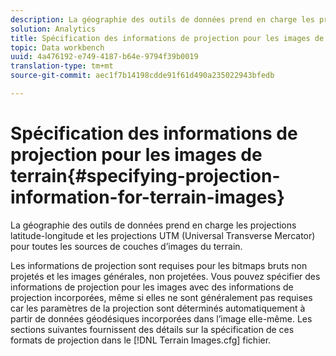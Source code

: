 ```yaml
---
description: La géographie des outils de données prend en charge les projections latitude-longitude et les projections UTM (Universal Transverse Mercator) pour toutes les sources de couches d’images du terrain.
solution: Analytics
title: Spécification des informations de projection pour les images de terrain
topic: Data workbench
uuid: 4a476192-e749-4187-b64e-9794f39b0019
translation-type: tm+mt
source-git-commit: aec1f7b14198cdde91f61d490a235022943bfedb

---
```



# Spécification des informations de projection pour les images de terrain{#specifying-projection-information-for-terrain-images}

La géographie des outils de données prend en charge les projections latitude-longitude et les projections UTM (Universal Transverse Mercator) pour toutes les sources de couches d’images du terrain.

Les informations de projection sont requises pour les bitmaps bruts non projetés et les images générales, non projetées. Vous pouvez spécifier des informations de projection pour les images avec des informations de projection incorporées, même si elles ne sont généralement pas requises car les paramètres de la projection sont déterminés automatiquement à partir de données géodésiques incorporées dans l’image elle-même. Les sections suivantes fournissent des détails sur la spécification de ces formats de projection dans le [!DNL Terrain Images.cfg] fichier.
